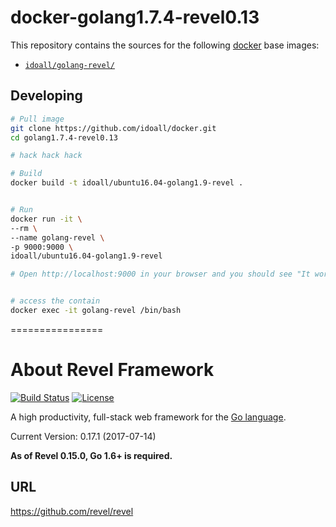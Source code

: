 
# docker-golang1.7.4-revel0.13


This repository contains the sources for the following [docker](https://docker.io) base images:
- [`idoall/golang-revel/`](https://hub.docker.com/r/idoall/golang-revel//)


## Developing

```bash
# Pull image
git clone https://github.com/idoall/docker.git
cd golang1.7.4-revel0.13

# hack hack hack

# Build
docker build -t idoall/ubuntu16.04-golang1.9-revel .


# Run
docker run -it \
--rm \
--name golang-revel \
-p 9000:9000 \
idoall/ubuntu16.04-golang1.9-revel

# Open http://localhost:9000 in your browser and you should see "It works!"


# access the contain
docker exec -it golang-revel /bin/bash
```



================



# About Revel Framework

[![Build Status](https://secure.travis-ci.org/revel/revel.svg?branch=master)](http://travis-ci.org/revel/revel)  [![License](https://img.shields.io/badge/license-MIT-blue.svg)](LICENSE)

A high productivity, full-stack web framework for the [Go language](http://www.golang.org).

Current Version: 0.17.1 (2017-07-14)

**As of Revel 0.15.0, Go 1.6+ is required.**

## URL

https://github.com/revel/revel


